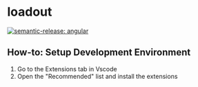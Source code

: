 # loadout

 [![semantic-release: angular](https://img.shields.io/badge/semantic--release-angular-e10079?logo=semantic-release)](https://github.com/semantic-release/semantic-release)

## How-to: Setup Development Environment

1. Go to the Extensions tab in Vscode
2. Open the "Recommended" list and install the extensions
